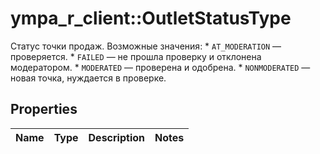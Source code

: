 # ympa_r_client::OutletStatusType

Статус точки продаж.  Возможные значения:  * `AT_MODERATION` — проверяется. * `FAILED` — не прошла проверку и отклонена модератором. * `MODERATED` — проверена и одобрена. * `NONMODERATED` — новая точка, нуждается в проверке. 

## Properties
Name | Type | Description | Notes
------------ | ------------- | ------------- | -------------


